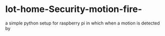 # Iot-home-Security-motion-fire-
a simple python setup for raspberry pi in which when a motion is detected by 
